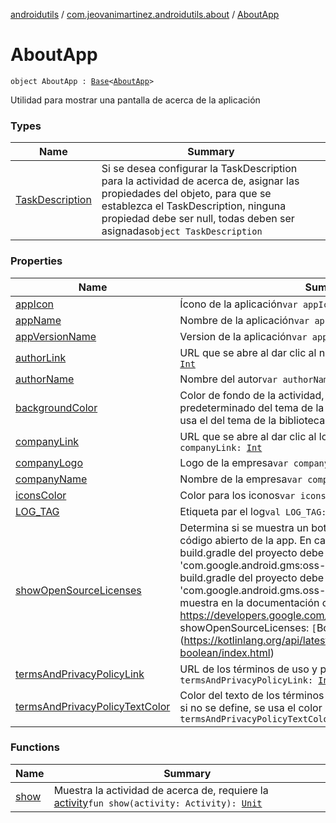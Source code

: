 [androidutils](../../index.md) / [com.jeovanimartinez.androidutils.about](../index.md) / [AboutApp](./index.md)

# AboutApp

`object AboutApp : `[`Base`](../../com.jeovanimartinez.androidutils/-base/index.md)`<`[`AboutApp`](./index.md)`>`

Utilidad para mostrar una pantalla de acerca de la aplicación

### Types

| Name | Summary |
|---|---|
| [TaskDescription](-task-description/index.md) | Si se desea configurar la TaskDescription para la actividad de acerca de, asignar las propiedades del objeto, para que se establezca el TaskDescription, ninguna propiedad debe ser null, todas deben ser asignadas`object TaskDescription` |

### Properties

| Name | Summary |
|---|---|
| [appIcon](app-icon.md) | Ícono de la aplicación`var appIcon: `[`Int`](https://kotlinlang.org/api/latest/jvm/stdlib/kotlin/-int/index.html) |
| [appName](app-name.md) | Nombre de la aplicación`var appName: `[`Int`](https://kotlinlang.org/api/latest/jvm/stdlib/kotlin/-int/index.html) |
| [appVersionName](app-version-name.md) | Version de la aplicación`var appVersionName: `[`String`](https://kotlinlang.org/api/latest/jvm/stdlib/kotlin/-string/index.html) |
| [authorLink](author-link.md) | URL que se abre al dar clic al nombre del autor`var authorLink: `[`Int`](https://kotlinlang.org/api/latest/jvm/stdlib/kotlin/-int/index.html) |
| [authorName](author-name.md) | Nombre del autor`var authorName: `[`Int`](https://kotlinlang.org/api/latest/jvm/stdlib/kotlin/-int/index.html) |
| [backgroundColor](background-color.md) | Color de fondo de la actividad, si se deja en null se usa el color predeterminado del tema de la app (si esta definido) sino se usa el del tema de la biblioteca`var backgroundColor: `[`Int`](https://kotlinlang.org/api/latest/jvm/stdlib/kotlin/-int/index.html) |
| [companyLink](company-link.md) | URL que se abre al dar clic al logo de la empresa`var companyLink: `[`Int`](https://kotlinlang.org/api/latest/jvm/stdlib/kotlin/-int/index.html) |
| [companyLogo](company-logo.md) | Logo de la empresa`var companyLogo: `[`Int`](https://kotlinlang.org/api/latest/jvm/stdlib/kotlin/-int/index.html) |
| [companyName](company-name.md) | Nombre de la empresa`var companyName: `[`Int`](https://kotlinlang.org/api/latest/jvm/stdlib/kotlin/-int/index.html) |
| [iconsColor](icons-color.md) | Color para los iconos`var iconsColor: `[`Int`](https://kotlinlang.org/api/latest/jvm/stdlib/kotlin/-int/index.html) |
| [LOG_TAG](-l-o-g_-t-a-g.md) | Etiqueta par el log`val LOG_TAG: `[`String`](https://kotlinlang.org/api/latest/jvm/stdlib/kotlin/-string/index.html) |
| [showOpenSourceLicenses](show-open-source-licenses.md) | Determina si se muestra un botón para ver las licencias de código abierto de la app. En caso de ser afirmativo, el build.gradle del proyecto debe tener la dependencia 'com.google.android.gms:oss-licenses-plugin:VERSION' y el build.gradle del proyecto debe implementar el plugin 'com.google.android.gms.oss-licenses-plugin', tal como se muestra en la documentación oficial: https://developers.google.com/android/guides/opensource`var showOpenSourceLicenses: `[`Boolean`](https://kotlinlang.org/api/latest/jvm/stdlib/kotlin/-boolean/index.html) |
| [termsAndPrivacyPolicyLink](terms-and-privacy-policy-link.md) | URL de los términos de uso y política de privacidad`var termsAndPrivacyPolicyLink: `[`Int`](https://kotlinlang.org/api/latest/jvm/stdlib/kotlin/-int/index.html) |
| [termsAndPrivacyPolicyTextColor](terms-and-privacy-policy-text-color.md) | Color del texto de los términos de uso y política de privacidad, si no se define, se usa el color predeterminado`var termsAndPrivacyPolicyTextColor: `[`Int`](https://kotlinlang.org/api/latest/jvm/stdlib/kotlin/-int/index.html) |

### Functions

| Name | Summary |
|---|---|
| [show](show.md) | Muestra la actividad de acerca de, requiere la [activity](show.md#com.jeovanimartinez.androidutils.about.AboutApp$show(android.app.Activity)/activity)`fun show(activity: Activity): `[`Unit`](https://kotlinlang.org/api/latest/jvm/stdlib/kotlin/-unit/index.html) |
